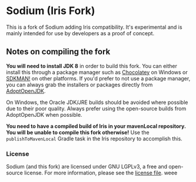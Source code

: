# Sodium (Iris Fork)

This is a fork of Sodium adding Iris compatibility. It's experimental and is mainly intended for use by developers as a proof of concept.

## Notes on compiling the fork

**You will need to install JDK 8** in order to build this fork. You can either install this through
a package manager such as [Chocolatey](https://chocolatey.org/) on Windows or [SDKMAN!](https://sdkman.io/) on other
platforms. If you'd prefer to not use a package manager, you can always grab the installers or packages directly from
[AdoptOpenJDK](https://adoptopenjdk.net/).

On Windows, the Oracle JDK/JRE builds should be avoided where possible due to their poor quality. Always prefer using
the open-source builds from AdoptOpenJDK when possible.

**You need to have a compiled build of Iris in your mavenLocal repository. You will be unable to compile this fork otherwise!** Use the `publishToMavenLocal` Gradle task in the Iris repository to accomplish this.

### License

Sodium (and this fork) are licensed under GNU LGPLv3, a free and open-source license. For more information, please see the
[license file](https://github.com/CaffeineMC/sodium-fabric/blob/1.16.x/dev/LICENSE.txt).
weee
